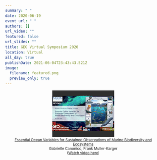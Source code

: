 ```yaml
---
summary: " "
date: 2020-06-19
event_url: " "
authors: []
url_video: ""
featured: false
url_slides: ""
title: GEO Virtual Symposium 2020
location: Virtual
all_day: true
publishDate: 2021-06-04T23:43:43.521Z
image:
  filename: featured.png
  preview_only: true
---
```

<div style="width:100%; float:center; text-align:center; font-size: smaller;">
<a href="FMK_GC_GEO-2020-Presentation_June 8.pdf" target="_blank"><img src="geo_symposium_2020.png"><br>
Essential Ocean Variables for Sustained Observations of Marine Biodiversity and Ecosystems</a><br>
Gabrielle Canonico, Frank Muller-Karger<br>(<a href="https://www.youtube.com/embed/V-wLqk2ln1U" target="_blank">Watch video here</a>)
</div>

<div style="clear: both;"></div>

